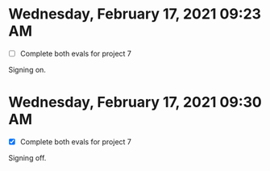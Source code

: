 # Wednesday, February 17, 2021 09:23 AM

- [ ] Complete both evals for project 7

Signing on.

# Wednesday, February 17, 2021 09:30 AM

- [x] Complete both evals for project 7

Signing off.
